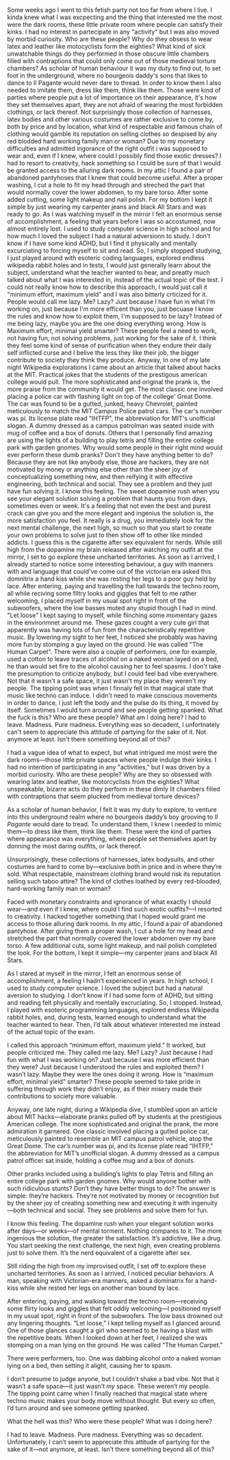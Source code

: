 Some weeks ago I went to this fetish party not too far from where I live.
I kinda knew what I was excpecting and the thing that interested me the most
were the dark rooms, these little private room where people can satisfy their kinks.
I had no interest in partecipate in any "activity" but I was also moved by morbid curiosity.
Who are these people? Why do they obsess to wear latex and leather like motocyclists form the eighties? 
What kind of sick unwatchable things do they performed in those obscure little chambers filled
with contraptions that could only come out of those medieval torture chambers?
As scholar of human behaviour it was my duty to find out, to set foot in the underground, where 
no bourgeois daddy's sons that likes to dance to Il Pagante would never dare to thread. 
In order to know them I also needed to imitate them, dress like them, think like them.
Those were kind of parties where people put a lot of importance on their appearance, it's how
they set themselves apart, they are not afraid of wearing the most forbidden clothings, or lack
thereof.
Not surprisingly those collection of harnesses, latex bodies and other various costumes are rather
exclusive to come by, both by price and by location, what kind of respectable and famous chain
of clothing would gamble its reputation on selling clothes so despised by any red blodded hard working
family man or woman?
Due to my monetary difficulties and admitted ingorance of the right outfit i was supposed to wear
and, even if I knew, where could I possibly find those exotic dresses?
I had to resort to creativity, hack something so I could be sure of that I would be granted access
to the alluring dark rooms. In my attic I found a pair of abandoned pantyhoses that I knew that 
could become useful. After a proper washing, I cut a hole to fit my head through and streched
the part that would normally cover the lower abdomen, to my bare torso. After some added cutting,
some light makeup and nail polish. For my bottom I kept it simple by just wearing my carpenter 
jeans and black All Stars and was ready to go. As I was watching myself in the mirror I felt an
enormous sense of accomplishment, a feeling that years before I was so accostumed, now 
almost entirely lost. I used to study computer science in high school and for how much I loved
the subject I had a natural adversionn to study. I don't know if I have some kind ADHD, but I 
find it physically and mentally excurciating to forcing myself to sit and read. So, I
simply stopped studying, I just played around with esoteric coding languages, explored endless 
wikipedia rabbit holes and in tests, I would just generally learn about the subject,
understand what the teacher wanted to hear, and preatty much talked about what I was interested in, 
instead of the actual topic of the test. I could not really know how to describe this approach, 
I would just call it "minimum effort, maximum yield" and I was also bitterly crticized for it.
People would call me lazy. Me? Lazy? Just because I have fun in what I'm working on, just because 
I'm more efficent than you, just becuase I know the rules and know how to exploit them, I'm supposed to be lazy?
Instead of me being lazy, maybe you are the one doing everything wrong. How is Maximum effort, 
minimal yield smarter? These people feel a need to work, not having fun, not solving problems,
just working for the sake of it. I think they feel some kind of sense of purification when they
endure their daily self inflicted curse and I belive the less they like their job, the bigger contribute
to society they think they produce.
Anyway, In one of my late night Wikipedia explorations I came about an article that talked about
hacks at the MIT. Practical jokes that the students of the prestigous american college would pull.
The more sophisticated and original the prank is, the more praise from the community it would get.
The most classic one involved placing a police car with flashing light on top of the college' 
Great Dome. The car was found to be a gutted, junked, heavy Chevrolet, painted meticulously to match 
the MIT Campus Police patrol cars. The car's number was pi. Its license plate read "IHTFP", 
the abbreviation for MIT's unofficial slogan. A dummy dressed as a campus patrolman was seated inside 
with mug of coffee and a box of donuts.
Others that I personally find amazing are using the lights of a building to play tetris and filling the 
entire college park with garden gnomes.
Why would some people in their right mind would ever perform these dumb pranks? Don't they have anything better to do?
Because they are not like anybody else, those are hackers, they are not motivated by money or anything 
else other than the sheer joy of conceptualizing something new, and then reifying it with effective 
engineering, both technical and social. They see a problem and they just have fun solving it.
I know this feeling. The sweet dopamine rush when you see your elegant solution solving a problem that 
haunts you from days, sometimes even or week. It's a feeling that not even the best and purest 
crack can give you and the more elegant and ingenius the solution is, the more satisfaction you feel. 
It really is a drug, you immediately look for the next mental challenge, the next high, so much so that 
you start to create your own problems to solve just to then show off to other like minded addicts.
I guess this is the cigarette after sex equivalent for nerds. 
While still high from the dopamine my brain released after watching my outfit at the mirror, I set
to go explore these uncharted territories.
As soon as I arrived, I already started to notice some interesting behaviour, a guy with manners with 
and language that could've come out of the victorian era asked this domnitrix a hand kiss while
she was resting her legs to a poor guy held by lace.
After entering, paying and travelling the hall towards the techno room, all while reciving some filtry
looks and giggles that felt to me rather welcoming, I placed myself in my usual spot right in front of
the subwoofers, where the low basses muted any stupid though I had in mind. "Let loose" I kept saying to
myself, while flinching some momentary gazes in the environmnet around me. These gazes cought a very 
cute girl that apparently was having lots of fun from the characteristically repetitive music. By lowering
my sight to her feet, I noticed she probably was having more fun by stomping a guy layed on the ground.
He was called "The Human Carpet". There were also a couple of performers, one for example, used a cotton
to leave traces of alcohol on a naked woman layed on a bed, he than would set fire to the alcohol causing
her to feel spasms.
I don't take the presumption to criticize anybody, but I could feel bad vibe everywhere. Not that it wasn't
a safe space, it just wasn't my place they weren't my people. The tipping point was when I finnaly fell
in that magical state that music like techno can induce. I didn't need to make conscious movements in order
to dance, i just left the body and the pulse do its thing, it moved by itself. Sometimes I would turn
around and see people getting spanked. What the fuck is this? Who are these people? What am I doing here? 
I had to leave. Madness. Pure madness. Everything was so decadent, I unfortnately can't seem to appreciate this
attitude of partying for the sake of it. Not anymore at least. Isn't there something beyond all of this?


I had a vague idea of what to expect, but what intrigued me most were the dark rooms—those little private spaces where people indulge their kinks. I had no intention of participating in any "activities," but I was driven by a morbid curiosity. Who are these people? Why are they so obsessed with wearing latex and leather, like motorcyclists from the eighties? What unspeakable, bizarre acts do they perform in these dimly lit chambers filled with contraptions that seem plucked from medieval torture devices?

As a scholar of human behavior, I felt it was my duty to explore, to venture into this underground realm where no bourgeois daddy’s boy grooving to _Il Pagante_ would dare to tread. To understand them, I knew I needed to mimic them—to dress like them, think like them. These were the kind of parties where appearance was everything, where people set themselves apart by donning the most daring outfits, or lack thereof.

Unsurprisingly, these collections of harnesses, latex bodysuits, and other costumes are hard to come by—exclusive both in price and in where they’re sold. What respectable, mainstream clothing brand would risk its reputation selling such taboo attire? The kind of clothes loathed by every red-blooded, hard-working family man or woman?

Faced with monetary constraints and ignorance of what exactly I should wear—and even if I knew, where could I find such exotic outfits?—I resorted to creativity. I hacked together something that I hoped would grant me access to those alluring dark rooms. In my attic, I found a pair of abandoned pantyhose. After giving them a proper wash, I cut a hole for my head and stretched the part that normally covered the lower abdomen over my bare torso. A few additional cuts, some light makeup, and nail polish completed the look. For the bottom, I kept it simple—my carpenter jeans and black All Stars.

As I stared at myself in the mirror, I felt an enormous sense of accomplishment, a feeling I hadn’t experienced in years. In high school, I used to study computer science. I loved the subject but had a natural aversion to studying. I don’t know if I had some form of ADHD, but sitting and reading felt physically and mentally excruciating. So, I stopped. Instead, I played with esoteric programming languages, explored endless Wikipedia rabbit holes, and, during tests, learned enough to understand what the teacher wanted to hear. Then, I’d talk about whatever interested me instead of the actual topic of the exam.

I called this approach “minimum effort, maximum yield.” It worked, but people criticized me. They called me lazy. Me? Lazy? Just because I had fun with what I was working on? Just because I was more efficient than they were? Just because I understood the rules and exploited them? I wasn’t lazy. Maybe they were the ones doing it wrong. How is “maximum effort, minimal yield” smarter? These people seemed to take pride in suffering through work they didn’t enjoy, as if their misery made their contributions to society more valuable.

Anyway, one late night, during a Wikipedia dive, I stumbled upon an article about MIT hacks—elaborate pranks pulled off by students at the prestigious American college. The more sophisticated and original the prank, the more admiration it garnered. One classic involved placing a gutted police car, meticulously painted to resemble an MIT campus patrol vehicle, atop the Great Dome. The car’s number was pi, and its license plate read “IHTFP,” the abbreviation for MIT’s unofficial slogan. A dummy dressed as a campus patrol officer sat inside, holding a coffee mug and a box of donuts.

Other pranks included using a building’s lights to play Tetris and filling an entire college park with garden gnomes. Why would anyone bother with such ridiculous stunts? Don’t they have better things to do? The answer is simple: they’re hackers. They’re not motivated by money or recognition but by the sheer joy of creating something new and executing it with ingenuity—both technical and social. They see problems and solve them for fun.

I know this feeling. The dopamine rush when your elegant solution works after days—or weeks—of mental torment. Nothing compares to it. The more ingenious the solution, the greater the satisfaction. It’s addictive, like a drug. You start seeking the next challenge, the next high, even creating problems just to solve them. It’s the nerd equivalent of a cigarette after sex.

Still riding the high from my improvised outfit, I set off to explore these uncharted territories. As soon as I arrived, I noticed peculiar behaviors. A man, speaking with Victorian-era manners, asked a dominatrix for a hand-kiss while she rested her legs on another man bound by lace.

After entering, paying, and walking toward the techno room—receiving some flirty looks and giggles that felt oddly welcoming—I positioned myself in my usual spot, right in front of the subwoofers. The low bass drowned out any lingering thoughts. “Let loose,” I kept telling myself as I glanced around. One of those glances caught a girl who seemed to be having a blast with the repetitive beats. When I looked down at her feet, I realized she was stomping on a man lying on the ground. He was called “The Human Carpet.”

There were performers, too. One was dabbing alcohol onto a naked woman lying on a bed, then setting it alight, causing her to spasm.

I don’t presume to judge anyone, but I couldn’t shake a bad vibe. Not that it wasn’t a safe space—it just wasn’t _my_ space. These weren’t my people. The tipping point came when I finally reached that magical state where techno music makes your body move without thought. But every so often, I’d turn around and see someone getting spanked.

What the hell was this? Who were these people? What was I doing here?

I had to leave. Madness. Pure madness. Everything was so decadent. Unfortunately, I can’t seem to appreciate this attitude of partying for the sake of it—not anymore, at least. Isn’t there something beyond all of this?
